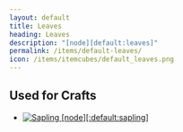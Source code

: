 ```yaml
---
layout: default
title: Leaves
heading: Leaves
description: "[node][default:leaves]"
permalink: /items/default-leaves/
icon: /items/itemcubes/default_leaves.png
---
```



## Used for Crafts

<ul class="list-items">
    <li><a href="{{site.baseurl}}/items/default-sapling/"><img src="{{site.baseurl}}/assets/img/items/textures/default_sapling.png" data-toggle="tooltip" title="Sapling [node][:default:sapling]"></a></li>
</ul>
